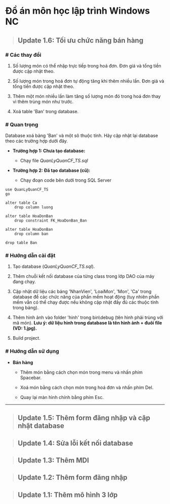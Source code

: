 # Đồ án môn học lập trình Windows NC

> ## Update 1.6: Tối ưu chức năng bán hàng

### # Các thay đổi

  1.	Số lượng món có thể nhập trực tiếp trong hoá đơn. Đơn giá và tổng tiền được cập nhật theo.

  2.	Số lượng món trong hoá đơn tự động tăng khi thêm nhiều lần. Đơn giá và tổng tiền được cập nhật theo.
  
  3.	Thêm một món nhiều lần làm tăng số lượng món đó trong hoá đơn thay vì thêm trùng món như trước.
  
  3.	Xoá table 'Ban' trong database.
  
### # Quan trọng

Database xoá bảng 'Ban' và một sô thuộc tính. Hãy cập nhật lại database theo các trường hợp dưới đây.

- **Trường hợp 1: Chưa tạo database:**

  - Chạy file *QuanLyQuanCF_TS.sql*

- **Trường hợp 2: Đã tạo database (cũ):**

  - Chạy đoạn code bên dưới trong SQL Server

```
use QuanLyQuanCF_TS
go

alter table Ca
	drop column luong

alter table HoaDonBan
	drop constraint FK_HoaDonBan_Ban

alter table HoaDonBan
	drop column ban

drop table Ban
```

### # Hướng dẫn cài đặt

  1.	Tạo database (*QuanLyQuanCF_TS.sql*).

  2.	Thêm chuỗi kết nối database của từng class trong lớp DAO của máy đang chạy.

  3.	Cập nhật dữ liệu các bảng 'NhanVien', 'LoaiMon', 'Mon', 'Ca' trong database để các chức năng của phần mềm hoạt động (tuy nhiên phần mềm vẫn có thể chạy được nếu không cập nhật đầy đủ các thuộc tính trong bảng).

  4.	Thêm hình ảnh vào folder 'hinh' trong bin\debug (tên hình phải trùng với mã món). **Lưu ý: dữ liệu hình trong database là tên hình ảnh + đuôi file (VD: 1.jpg).**
  
  5.	Build project.

### # Hướng dẫn sử dụng

- **Bán hàng**

  - Thêm món bằng cách chọn món trong menu và nhấn phím Spacebar.
  
  - Xoá món bằng cách chọn món trong hoá đơn và nhấn phím Del.
  
  - Quay lại màn hình chính bằng phím Esc.

---
> ## Update 1.5: Thêm form đăng nhập và cập nhật database

> ## Update 1.4: Sửa lỗi kết nối database
	
> ## Update 1.3: Thêm MDI
	
> ## Update 1.2: Thêm form đăng nhập

> ## Update 1.1: Thêm mô hình 3 lớp